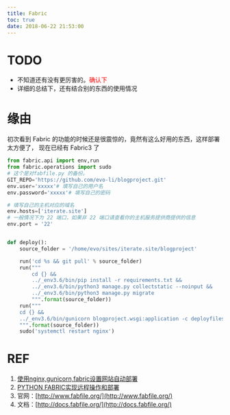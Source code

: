 ```yaml
---
title: Fabric
toc: true
date: 2018-06-22 21:53:00
---
```


# TODO
- 不知道还有没有更厉害的。<font color=red>确认下</font>
- 详细的总结下，还有结合别的东西的使用情况


# 缘由
初次看到 Fabric 的功能的时候还是很震惊的，竟然有这么好用的东西，这样部署太方便了，
现在已经有 Fabric3 了


```python
from fabric.api import env,run
from fabric.operations import sudo
# 这个是对fabfile.py 的备份。
GIT_REPO='https://github.com/evo-li/blogproject.git'
env.user='xxxxx'# 填写自己的用户名
env.password='xxxxx'# 填写自己的密码

# 填写自己的主机对应的域名
env.hosts=['iterate.site']
# 一般情况下为 22 端口，如果非 22 端口请查看你的主机服务提供商提供的信息
env.port = '22'


def deploy():
    source_folder = '/home/evo/sites/iterate.site/blogproject'

    run('cd %s && git pull' % source_folder)
    run("""
        cd {} &&
        ../_env3.6/bin/pip install -r requirements.txt &&
        ../_env3.6/bin/python3 manage.py collectstatic --noinput &&
        ../_env3.6/bin/python3 manage.py migrate
        """.format(source_folder))
    run("""
    cd {} &&
    ../_env3.6/bin/gunicorn blogproject.wsgi:application -c deployfiles/gunicorn.conf.py
    """.format(source_folder))
    sudo('systemctl restart nginx')
```



# REF
1. [使用nginx,gunicorn,fabric设置网站自动部署](https://www.jianshu.com/p/bc1111e7e6d0)
2. [PYTHON FABRIC实现远程操作和部署](http://wklken.me/posts/2013/03/25/python-tool-fabric.html#zhi-xing-ben-ji-cao-zuo)
3. 官网：[http://www.fabfile.org/](http://www.fabfile.org/)
4. 文档：[http://docs.fabfile.org/](http://docs.fabfile.org/)
